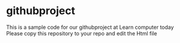 # githubproject
This is a sample code for our githubproject at Learn computer today  
Please copy this repository to your repo and edit the Html file
